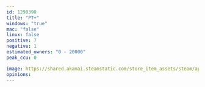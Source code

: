 ```yaml
---
id: 1290390
title: "PT+"
windows: "true"
mac: "false"
linux: false
positive: 7
negative: 1
estimated_owners: "0 - 20000"
peak_ccu: 0

image: https://shared.akamai.steamstatic.com/store_item_assets/steam/apps/1290390/header.jpg?t=1601440284
opinions:
---
```

